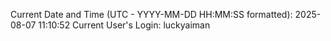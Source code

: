 Current Date and Time (UTC - YYYY-MM-DD HH:MM:SS formatted): 2025-08-07 11:10:52
Current User's Login: luckyaiman
